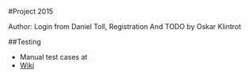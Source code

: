 #Project 2015

Author: Login from Daniel Toll, Registration And TODO by Oskar Klintrot

##Testing
 * Manual test cases at 
  * [Wiki](test-cases)
